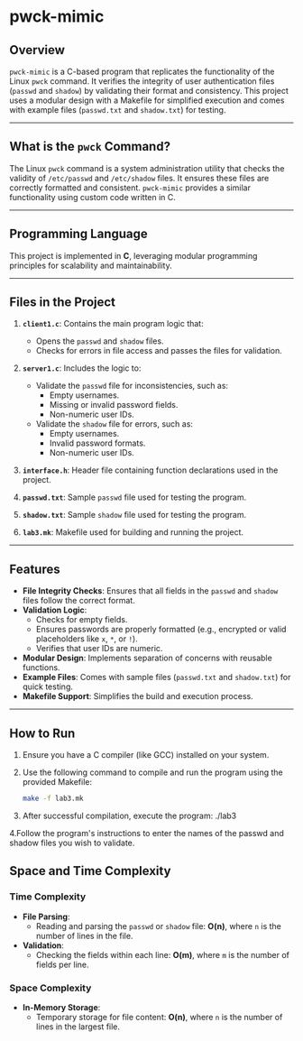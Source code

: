 # pwck-mimic

## **Overview**
`pwck-mimic` is a C-based program that replicates the functionality of the Linux `pwck` command. It verifies the integrity of user authentication files (`passwd` and `shadow`) by validating their format and consistency. This project uses a modular design with a Makefile for simplified execution and comes with example files (`passwd.txt` and `shadow.txt`) for testing.

---

## **What is the `pwck` Command?**
The Linux `pwck` command is a system administration utility that checks the validity of `/etc/passwd` and `/etc/shadow` files. It ensures these files are correctly formatted and consistent. `pwck-mimic` provides a similar functionality using custom code written in C.

---

## **Programming Language**
This project is implemented in **C**, leveraging modular programming principles for scalability and maintainability.

---

## **Files in the Project**
1. **`client1.c`**: Contains the main program logic that:
   - Opens the `passwd` and `shadow` files.
   - Checks for errors in file access and passes the files for validation.

2. **`server1.c`**: Includes the logic to:
   - Validate the `passwd` file for inconsistencies, such as:
     - Empty usernames.
     - Missing or invalid password fields.
     - Non-numeric user IDs.
   - Validate the `shadow` file for errors, such as:
     - Empty usernames.
     - Invalid password formats.
     - Non-numeric user IDs.

3. **`interface.h`**: Header file containing function declarations used in the project.

4. **`passwd.txt`**: Sample `passwd` file used for testing the program.

5. **`shadow.txt`**: Sample `shadow` file used for testing the program.

6. **`lab3.mk`**: Makefile used for building and running the project.

---

## **Features**
- **File Integrity Checks**: Ensures that all fields in the `passwd` and `shadow` files follow the correct format.
- **Validation Logic**:
  - Checks for empty fields.
  - Ensures passwords are properly formatted (e.g., encrypted or valid placeholders like `x`, `*`, or `!`).
  - Verifies that user IDs are numeric.
- **Modular Design**: Implements separation of concerns with reusable functions.
- **Example Files**: Comes with sample files (`passwd.txt` and `shadow.txt`) for quick testing.
- **Makefile Support**: Simplifies the build and execution process.

---

## **How to Run**
1. Ensure you have a C compiler (like GCC) installed on your system.
2. Use the following command to compile and run the program using the provided Makefile:

   ```bash
   make -f lab3.mk

3. After successful compilation, execute the program: ./lab3
   
4.Follow the program's instructions to enter the names of the passwd and shadow files you wish to validate.

## **Space and Time Complexity**

### **Time Complexity**
- **File Parsing**:
  - Reading and parsing the `passwd` or `shadow` file: **O(n)**, where `n` is the number of lines in the file.
- **Validation**:
  - Checking the fields within each line: **O(m)**, where `m` is the number of fields per line.

### **Space Complexity**
- **In-Memory Storage**:
  - Temporary storage for file content: **O(n)**, where `n` is the number of lines in the largest file.
